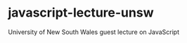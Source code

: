 javascript-lecture-unsw
=======================

University of New South Wales guest lecture on JavaScript
